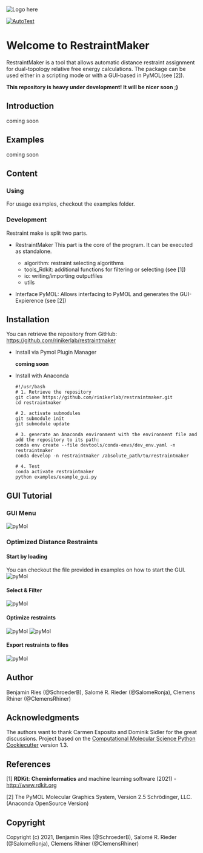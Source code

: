 ![Logo here](.img/RestraintMaker_logo_withBackground.png)

[//]: # (Badges)
[![AutoTest](https://github.com/rinikerlab/restraintmaker/actions/workflows/autoTest.yml/badge.svg)](https://github.com/rinikerlab/restraintmaker/actions/workflows/autoTest.yml)


# Welcome to RestraintMaker

RestraintMaker is a tool that allows automatic distance restraint assignment for dual-topology relative free energy calculations.
The package can be used either in a scripting mode or with a GUI-based in PyMOL(see [2]). 

**This repository is heavy under development! It will be nicer soon ;)**

## Introduction
  coming soon

## Examples
  coming soon
  
## Content
### Using
  For usage examples, checkout the examples folder.
  
### Development
Restraint make is split two parts.
* RestraintMaker
  This part is the core of the program. It can be executed as standalone.
    * algorithm: restraint selecting algorithms
    * tools_Rdkit: additional functions for filtering or selecting (see [1])
    * io: writing/importing outputfiles
    * utils
    
* Interface PyMOL:
    Allows interfacing to PyMOL and generates the GUI-Expierence (see [2])
    
## Installation
You can retrieve the repository from GitHub:
https://github.com/rinikerlab/restraintmaker

  * Install via Pymol Plugin Manager 
      
      **coming soon**

  * Install with Anaconda
   
        #!/usr/bash
        # 1. Retrieve the repository
        git clone https://github.com/rinikerlab/restraintmaker.git
        cd restraintmaker
        
        # 2. activate submodules
        git submodule init
        git submodule update

        # 3. generate an Anaconda environment with the environment file and add the repository to its path:       
        conda env create --file devtools/conda-envs/dev_env.yaml -n restraintmaker
        conda develop -n restraintmaker /absolute_path/to/restraintmaker

        # 4. Test    
        conda activate restraintmaker
        python examples/example_gui.py

## GUI Tutorial
### GUI Menu
![pyMol](.img/pyMol_Wiz_menu.png)

### Optimized Distance Restraints
#### Start by loading
You can checkout the file provided in examples on how to start the GUI.
![pyMol](.img/pyMol_Wiz_start.png)

#### Select \& Filter
![pyMol](.img/pyMol_Wiz_select.png)

#### Optimize restraints
![pyMol](.img/pyMol_Wiz_optimize.png)
![pyMol](.img/pyMol_Wiz_optimize_grid.png)

#### Export restraints to files
![pyMol](.img/pyMol_Wiz_export.png)

## Author
Benjamin Ries (@SchroederB), Salomé R. Rieder (@SalomeRonja), Clemens Rhiner (@ClemensRhiner)
    
## Acknowledgments
The authors want to thank Carmen Esposito and Dominik Sidler for the great discussions.
Project based on the 
[Computational Molecular Science Python Cookiecutter](https://github.com/molssi/cookiecutter-cms) version 1.3.

## References
[1] **RDKit**: **Cheminformatics** and machine learning software (2021) - http://www.rdkit.org

[2] The PyMOL Molecular Graphics System, Version 2.5 Schrödinger, LLC.  (Anaconda OpenSource Version)

## Copyright
Copyright (c) 2021, Benjamin Ries (@SchroederB), Salomé R. Rieder (@SalomeRonja), Clemens Rhiner (@ClemensRhiner)


